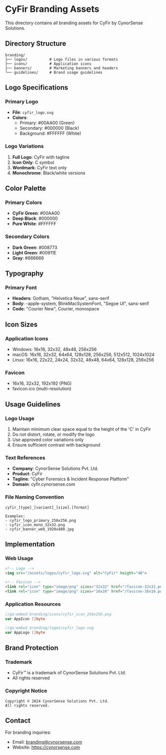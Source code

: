 # CyFir Branding Assets

This directory contains all branding assets for CyFir by CynorSense Solutions.

## Directory Structure

```
branding/
├── logos/          # Logo files in various formats
├── icons/          # Application icons
├── banners/        # Marketing banners and headers
└── guidelines/     # Brand usage guidelines
```

## Logo Specifications

### Primary Logo
- **File**: `cyfir_logo.svg`
- **Colors**: 
  - Primary: #00AA00 (Green)
  - Secondary: #000000 (Black)
  - Background: #FFFFFF (White)

### Logo Variations
1. **Full Logo**: CyFir with tagline
2. **Icon Only**: C symbol
3. **Wordmark**: CyFir text only
4. **Monochrome**: Black/white versions

## Color Palette

### Primary Colors
- **CyFir Green**: #00AA00
- **Deep Black**: #000000
- **Pure White**: #FFFFFF

### Secondary Colors
- **Dark Green**: #008773
- **Light Green**: #00911E
- **Gray**: #666666

## Typography

### Primary Font
- **Headers**: Gotham, "Helvetica Neue", sans-serif
- **Body**: -apple-system, BlinkMacSystemFont, "Segoe UI", sans-serif
- **Code**: "Courier New", Courier, monospace

## Icon Sizes

### Application Icons
- Windows: 16x16, 32x32, 48x48, 256x256
- macOS: 16x16, 32x32, 64x64, 128x128, 256x256, 512x512, 1024x1024
- Linux: 16x16, 22x22, 24x24, 32x32, 48x48, 64x64, 128x128, 256x256

### Favicon
- 16x16, 32x32, 192x192 (PNG)
- favicon.ico (multi-resolution)

## Usage Guidelines

### Logo Usage
1. Maintain minimum clear space equal to the height of the 'C' in CyFir
2. Do not distort, rotate, or modify the logo
3. Use approved color variations only
4. Ensure sufficient contrast with background

### Text References
- **Company**: CynorSense Solutions Pvt. Ltd.
- **Product**: CyFir
- **Tagline**: "Cyber Forensics & Incident Response Platform"
- **Domain**: cyfir.cynorsense.com

### File Naming Convention
```
cyfir_[type]_[variant]_[size].[format]

Examples:
- cyfir_logo_primary_256x256.png
- cyfir_icon_mono_32x32.png
- cyfir_banner_web_1920x480.jpg
```

## Implementation

### Web Usage
```html
<!-- Logo -->
<img src="/assets/logos/cyfir_logo.svg" alt="CyFir" height="40">

<!-- Favicon -->
<link rel="icon" type="image/png" sizes="32x32" href="/favicon-32x32.png">
<link rel="icon" type="image/png" sizes="16x16" href="/favicon-16x16.png">
```

### Application Resources
```go
//go:embed branding/icons/cyfir_icon_256x256.png
var AppIcon []byte

//go:embed branding/logos/cyfir_logo.svg
var AppLogo []byte
```

## Brand Protection

### Trademark
- CyFir™ is a trademark of CynorSense Solutions Pvt. Ltd.
- All rights reserved

### Copyright Notice
```
Copyright © 2024 CynorSense Solutions Pvt. Ltd.
All rights reserved.
```

## Contact

For branding inquiries:
- Email: branding@cynorsense.com
- Website: https://cynorsense.com